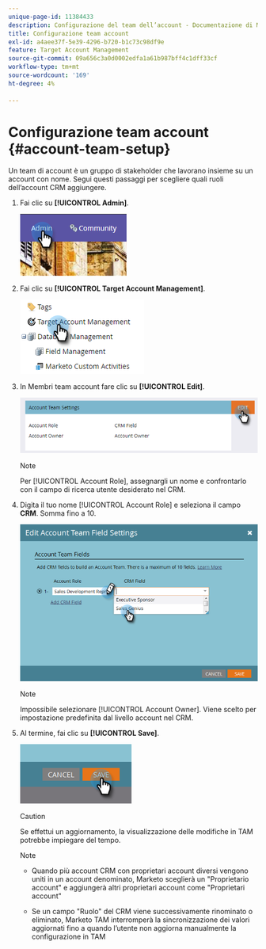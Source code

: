 ```yaml
---
unique-page-id: 11384433
description: Configurazione del team dell’account - Documentazione di Marketo - Documentazione del prodotto
title: Configurazione team account
exl-id: a4aee37f-5e39-4296-b720-b1c73c98df9e
feature: Target Account Management
source-git-commit: 09a656c3a0d0002edfa1a61b987bff4c1dff33cf
workflow-type: tm+mt
source-wordcount: '169'
ht-degree: 4%

---
```


# Configurazione team account {#account-team-setup}

Un team di account è un gruppo di stakeholder che lavorano insieme su un account con nome. Segui questi passaggi per scegliere quali ruoli dell’account CRM aggiungere.

1. Fai clic su **[!UICONTROL Admin]**.

   ![](assets/one-3.png)

1. Fai clic su **[!UICONTROL Target Account Management]**.

   ![](assets/account-team-setup-2.png)

1. In Membri team account fare clic su **[!UICONTROL Edit]**.

   ![](assets/3.png)

   >[!NOTE]
   >
   >Per [!UICONTROL Account Role], assegnargli un nome e confrontarlo con il campo di ricerca utente desiderato nel CRM.

1. Digita il tuo nome [!UICONTROL Account Role] e seleziona il campo **CRM**. Somma fino a 10.

   ![](assets/four-2.png)

   >[!NOTE]
   >
   >Impossibile selezionare [!UICONTROL Account Owner]. Viene scelto per impostazione predefinita dal livello account nel CRM.

1. Al termine, fai clic su **[!UICONTROL Save]**.

   ![](assets/five-2.png)

   >[!CAUTION]
   >
   >Se effettui un aggiornamento, la visualizzazione delle modifiche in TAM potrebbe impiegare del tempo.

   >[!NOTE]
   >
   >* Quando più account CRM con proprietari account diversi vengono uniti in un account denominato, Marketo sceglierà un &quot;Proprietario account&quot; e aggiungerà altri proprietari account come &quot;Proprietari account&quot;
   >
   >* Se un campo &quot;Ruolo&quot; del CRM viene successivamente rinominato o eliminato, Marketo TAM interromperà la sincronizzazione dei valori aggiornati fino a quando l’utente non aggiorna manualmente la configurazione in TAM
